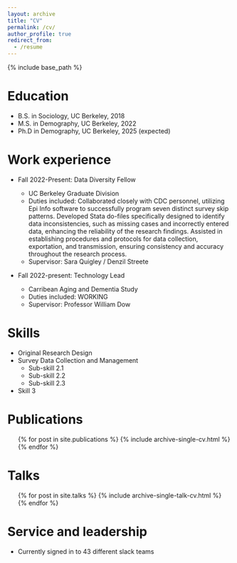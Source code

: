 ```yaml
---
layout: archive
title: "CV"
permalink: /cv/
author_profile: true
redirect_from:
  - /resume
---
```


{% include base_path %}

Education
======
* B.S. in Sociology, UC Berkeley, 2018
* M.S. in Demography, UC Berkeley, 2022
* Ph.D in Demography, UC Berkeley, 2025 (expected)

Work experience
======
* Fall 2022-Present: Data Diversity Fellow
  * UC Berkeley Graduate Division
  * Duties included: 
  Collaborated closely with CDC personnel, utilizing Epi Info software to successfully program seven distinct survey skip patterns.
  Developed Stata do-files specifically designed to identify data inconsistencies, such as missing cases and incorrectly entered data, enhancing the reliability of the research findings.
  Assisted in establishing procedures and protocols for data collection, exportation, and transmission, ensuring consistency and accuracy throughout the research process.
  * Supervisor: Sara Quigley / Denzil Streete

* Fall 2022-present: Technology Lead
  * Carribean Aging and Dementia Study
  * Duties included: WORKING
  * Supervisor: Professor William Dow
  
Skills
======
* Original Research Design
* Survey Data Collection and Management
  * Sub-skill 2.1
  * Sub-skill 2.2
  * Sub-skill 2.3
* Skill 3

Publications
======
  <ul>{% for post in site.publications %}
    {% include archive-single-cv.html %}
  {% endfor %}</ul>
  
Talks
======
  <ul>{% for post in site.talks %}
    {% include archive-single-talk-cv.html %}
  {% endfor %}</ul>
  
Service and leadership
======
* Currently signed in to 43 different slack teams
